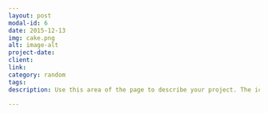 ```yaml
---
layout: post
modal-id: 6
date: 2015-12-13
img: cake.png
alt: image-alt
project-date:
client:
link:
category: random
tags:
description: Use this area of the page to describe your project. The icon above is part of a free icon set by <a href="https://sellfy.com/p/8Q9P/jV3VZ/">Flat Icons</a>. On their website, you can download their free set with 16 icons, or you can purchase the entire set with 146 icons for only $12!

---
```

